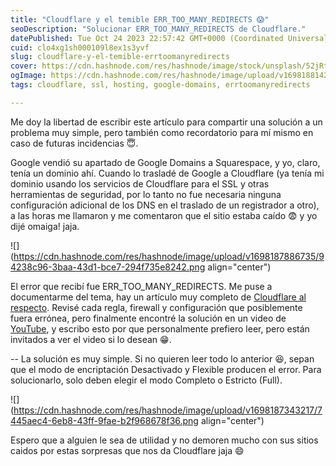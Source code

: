 ```yaml
---
title: "Cloudflare y el temible ERR_TOO_MANY_REDIRECTS 😱"
seoDescription: "Solucionar ERR_TOO_MANY_REDIRECTS de Cloudflare."
datePublished: Tue Oct 24 2023 22:57:42 GMT+0000 (Coordinated Universal Time)
cuid: clo4xg1sh000109l8ex1s3yvf
slug: cloudflare-y-el-temible-errtoomanyredirects
cover: https://cdn.hashnode.com/res/hashnode/image/stock/unsplash/52jRtc2S_VE/upload/5e8b27841c6870fa845e85ead0b3604a.jpeg
ogImage: https://cdn.hashnode.com/res/hashnode/image/upload/v1698188142632/d0d18433-3367-415b-aad7-347f6a057497.png
tags: cloudflare, ssl, hosting, google-domains, errtoomanyredirects

---
```


Me doy la libertad de escribir este artículo para compartir una solución a un problema muy simple, pero también como recordatorio para mí mismo en caso de futuras incidencias 😇.

Google vendió su apartado de Google Domains a Squarespace, y yo, claro, tenía un dominio ahí. Cuando lo trasladé de Google a Cloudflare (ya tenía mi dominio usando los servicios de Cloudflare para el SSL y otras herramientas de seguridad, por lo tanto no fue necesaria ninguna configuración adicional de los DNS en el traslado de un registrador a otro), a las horas me llamaron y me comentaron que el sitio estaba caído 😨 y yo dijé omaiga! jaja.

![](https://cdn.hashnode.com/res/hashnode/image/upload/v1698187886735/94238c96-3baa-43d1-bce7-294f735e8242.png align="center")

El error que recibí fue ERR\_TOO\_MANY\_REDIRECTS. Me puse a documentarme del tema, hay un artículo muy completo de [Cloudflare al respecto](https://developers.cloudflare.com/ssl/troubleshooting/too-many-redirects/). Revisé cada regla, firewall y configuración que posiblemente fuera errónea, pero finalmente encontré la solución en un video de [YouTube](https://www.youtube.com/watch?v=QIDQVsETwfA), y escribo esto por que personalmente prefiero leer, pero están invitados a ver el video si lo desean 😁.

\-- La solución es muy simple. Si no quieren leer todo lo anterior 😆, sepan que el modo de encriptación Desactivado y Flexible producen el error. Para solucionarlo, solo deben elegir el modo Completo o Estricto (Full).

![](https://cdn.hashnode.com/res/hashnode/image/upload/v1698187343217/7445aec4-6eb8-43ff-9fae-b2f968678f36.png align="center")

Espero que a alguien le sea de utilidad y no demoren mucho con sus sitios caidos por estas sorpresas que nos da Cloudflare jaja 😄